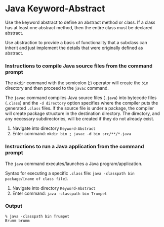 # Java Keyword-Abstract

Use the keyword abstract to define an abstract method or class. If a class has at least one abstract method, then the entire class must be declared abstract. 

Use abstraction to provide a basis of functionality that a subclass can inherit and just implement the details that were originally defined as abstract. 


### Instructions to compile Java source files from the command prompt

The `mkdir` command with the semicolon (;) operator will create the `bin` directory and then proceed to the `javac` command.

The `javac` command compiles Java source files (`.java`) into bytecode files (`.class`) and the `-d directory` option specifies where the compiler puts the generated `.class` files. If the source file is under a package, the compiler will create package structure in the destination directory. The directory, and any necessary subdirectories, will be created if they do not already exist.

1. Navigate into directory `Keyword-Abstract`
2. Enter command: `mkdir bin ; javac -d bin src/**/*.java`


### Instructions to run a Java application from the command prompt

The `java` command executes/launches a Java program/application.

Syntax for executing a specific `.class` file: `java -classpath bin package/[name of class file]`.

1. Navigate into directory `Keyword-Abstract`
2. Enter command: `java -classpath bin Trumpet`


### Output

```
% java -classpath bin Trumpet
Brumm brumm
```
